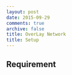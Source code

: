 ```yaml
---
layout: post
date: 2015-09-29
comments: true
archive: false
title: OverLay Network
title: Setup
---
```


## Requirement 

## 


